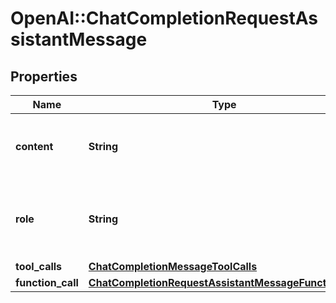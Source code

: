# OpenAI::ChatCompletionRequestAssistantMessage

## Properties
Name | Type | Description | Notes
------------ | ------------- | ------------- | -------------
**content** | **String** | The contents of the assistant message.  | 
**role** | **String** | The role of the messages author, in this case &#x60;assistant&#x60;. | 
**tool_calls** | [**ChatCompletionMessageToolCalls**](ChatCompletionMessageToolCalls.md) |  | [optional] 
**function_call** | [**ChatCompletionRequestAssistantMessageFunctionCall**](ChatCompletionRequestAssistantMessageFunctionCall.md) |  | [optional] 

